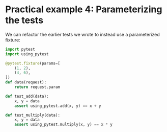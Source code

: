 # Practical example 4: Parameterizing the tests

We can refactor the earlier tests we wrote to instead use a parameterized
fixture:

```python tests/test_using_pytest.py
import pytest
import using_pytest

@pytest.fixture(params=[
    (1, 2),
    (4, 6),
])
def data(request):
    return request.param

def test_add(data):
    x, y = data
    assert using_pytest.add(x, y) == x + y

def test_multiply(data):
    x, y = data
    assert using_pytest.multiply(x, y) == x * y
```
